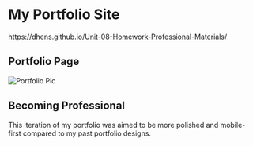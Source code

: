 # My Portfolio Site
https://dhens.github.io/Unit-08-Homework-Professional-Materials/

## Portfolio Page
![Portfolio Pic](https://i.imgur.com/rqALV5Y.png)

## Becoming Professional
This iteration of my portfolio was aimed to be more polished and mobile-first compared to my past portfolio designs.

